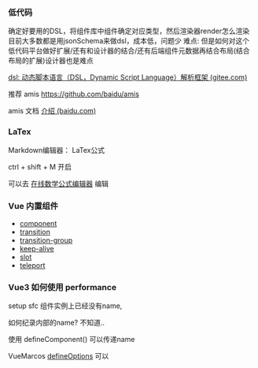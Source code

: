 ### 低代码

确定好要用的DSL，将组件库中组件确定对应类型，然后渲染器render怎么渲染
目前大多数都是用jsonSchema来做dsl，成本低，问题少
难点: 但是如何对这个低代码平台做好扩展/还有和设计器的结合/还有后端组件元数据再结合布局(结合布局的扩展)设计器也是难点



[dsl: 动态脚本语言（DSL，Dynamic Script Language）解析框架 (gitee.com)](https://gitee.com/tenmg/dsl)

推荐 amis https://github.com/baidu/amis

amis 文档 [介绍 (baidu.com)](https://aisuda.bce.baidu.com/amis/zh-CN/docs/index)



### LaTex

Markdown编辑器：
LaTex公式

ctrl + shift + M 开启

可以去 [在线数学公式编辑器](https://www.2weima.com/gongshi.html?gongshi=power) 编辑



### Vue 内置组件

<ul class="sidebar-sub-headers"><li class="sidebar-sub-header"><a href="/api/built-in-components.html#component" class="sidebar-link">component</a></li><li class="sidebar-sub-header"><a href="/api/built-in-components.html#transition" aria-current="page" class="active sidebar-link">transition</a></li><li class="sidebar-sub-header"><a href="/api/built-in-components.html#transition-group" class="sidebar-link">transition-group</a></li><li class="sidebar-sub-header"><a href="/api/built-in-components.html#keep-alive" class="sidebar-link">keep-alive</a></li><li class="sidebar-sub-header"><a href="/api/built-in-components.html#slot" class="sidebar-link">slot</a></li><li class="sidebar-sub-header"><a href="/api/built-in-components.html#teleport" class="sidebar-link">teleport</a></li></ul>



### Vue3 如何使用 performance

setup sfc 组件实例上已经没有name,

如何纪录内部的name? 不知道..

使用 defineComponent() 可以传递name

VueMarcos [defineOptions](https://vue-macros.sxzz.moe/macros/define-options.html#basic-usage) 可以